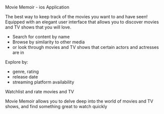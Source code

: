 Movie Memoir - ios Application

The best way to keep track of the movies you want to and have seen! Equipped with an elegant user interface that allows you to discover movies and TV shows that you will love.

- Search for content by name
- Browse by similarity to other media
- or look through movies and TV shows that certain actors and actresses are in

Explore by:
- genre, rating
- release date
- streaming platform availability

Watchlist and rate movies and TV

Movie Memoir allows you to delve deep into the world of movies and TV shows, and find something great to watch quickly
